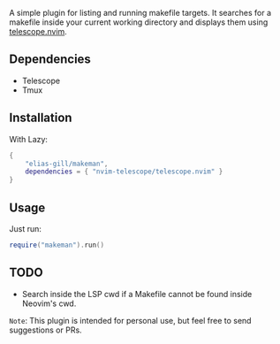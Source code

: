 
A simple plugin for listing and running makefile targets. It searches for a 
makefile inside your current working directory and displays them using 
[telescope.nvim](https://github.com/nvim-telescope/telescope.nvim).

## Dependencies

- Telescope
- Tmux

## Installation

With Lazy:

```lua
{
    "elias-gill/makeman",
    dependencies = { "nvim-telescope/telescope.nvim" }
}
```

## Usage

Just run:

```lua 
require("makeman").run()
```

## TODO

- Search inside the LSP cwd if a Makefile cannot be found inside Neovim's cwd.


`Note`: This plugin is intended for personal use, but feel free to send suggestions or PRs.
